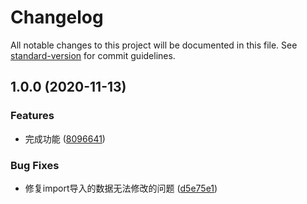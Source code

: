 # Changelog

All notable changes to this project will be documented in this file. See [standard-version](https://github.com/conventional-changelog/standard-version) for commit guidelines.

## 1.0.0 (2020-11-13)


### Features

* 完成功能 ([8096641](https://gitlab.vmic.xyz///commit/80966414fff6707abf48138d82ef6c2563eeaba6))


### Bug Fixes

* 修复import导入的数据无法修改的问题 ([d5e75e1](https://gitlab.vmic.xyz///commit/d5e75e1b723ca92737872cc8b06b282cd041b969))
